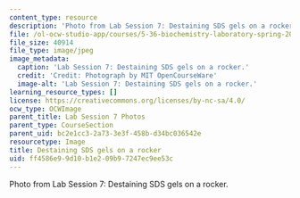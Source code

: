 ```yaml
---
content_type: resource
description: 'Photo from Lab Session 7: Destaining SDS gels on a rocker.'
file: /ol-ocw-studio-app/courses/5-36-biochemistry-laboratory-spring-2009/ff4586e99d10b1e209b97247ec9ee53c_Lab7_4.jpg
file_size: 40914
file_type: image/jpeg
image_metadata:
  caption: 'Lab Session 7: Destaining SDS gels on a rocker.'
  credit: 'Credit: Photograph by MIT OpenCourseWare'
  image-alt: 'Lab Session 7: Destaining SDS gels on a rocker.'
learning_resource_types: []
license: https://creativecommons.org/licenses/by-nc-sa/4.0/
ocw_type: OCWImage
parent_title: Lab Session 7 Photos
parent_type: CourseSection
parent_uid: bc2e1cc3-2a73-3e3f-458b-d34bc036542e
resourcetype: Image
title: Destaining SDS gels on a rocker
uid: ff4586e9-9d10-b1e2-09b9-7247ec9ee53c
---
```

Photo from Lab Session 7: Destaining SDS gels on a rocker.